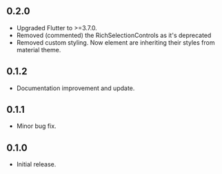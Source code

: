 ## 0.2.0

- Upgraded Flutter to >=3.7.0.
- Removed (commented) the RichSelectionControls as it's deprecated
- Removed custom styling. Now element are inheriting their styles from material theme.

## 0.1.2

- Documentation improvement and update.

## 0.1.1

- Minor bug fix.

## 0.1.0

- Initial release.
